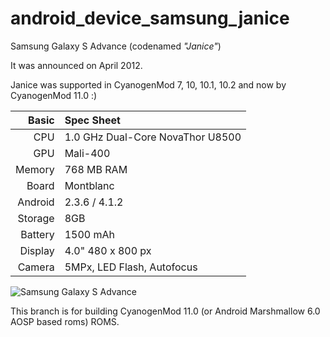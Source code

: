 android_device_samsung_janice
=============================

Samsung Galaxy S Advance (codenamed _"Janice"_)

It was announced on April 2012.

Janice was supported in CyanogenMod 7, 10, 10.1, 10.2 and now by CyanogenMod 11.0 :)

Basic   | Spec Sheet
-------:|:-------------------------
CPU     | 1.0 GHz Dual-Core NovaThor U8500
GPU     | Mali-400
Memory  | 768 MB RAM
Board   | Montblanc
Android | 2.3.6 / 4.1.2
Storage | 8GB
Battery | 1500 mAh
Display | 4.0" 480 x 800 px
Camera  | 5MPx, LED Flash, Autofocus

![Samsung Galaxy S Advance](http://i.blogs.es/344129/galaxy-s-advance-off/original.jpg "Janice in black")

This branch is for building CyanogenMod 11.0 (or Android Marshmallow 6.0 AOSP based roms) ROMS.
